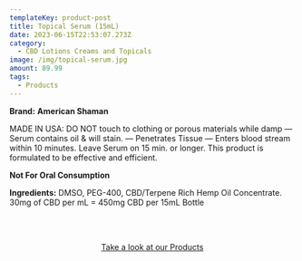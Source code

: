```yaml
---
templateKey: product-post
title: Topical Serum (15mL)
date: 2023-06-15T22:53:07.273Z
category:
  - CBD Lotions Creams and Topicals
image: /img/topical-serum.jpg
amount: 89.99
tags:
  - Products
---
```

**Brand:** **American Shaman**

MADE IN USA: DO NOT touch to clothing or porous materials while damp — Serum contains oil & will stain. — Penetrates Tissue — Enters blood stream within 10 minutes. Leave Serum on 15 min. or longer.  This product is formulated to be effective and efficient.  

**Not For Oral Consumption**

**Ingredients:** DMSO, PEG-400, CBD/Terpene Rich Hemp Oil Concentrate. 30mg of CBD per mL = 450mg CBD per 15mL Bottle

<br><br>

<Center><a class="link-view-more-products" target="_blank" href="https://capitalamericanshaman.com/products">Take a look at our Products</a></Center>